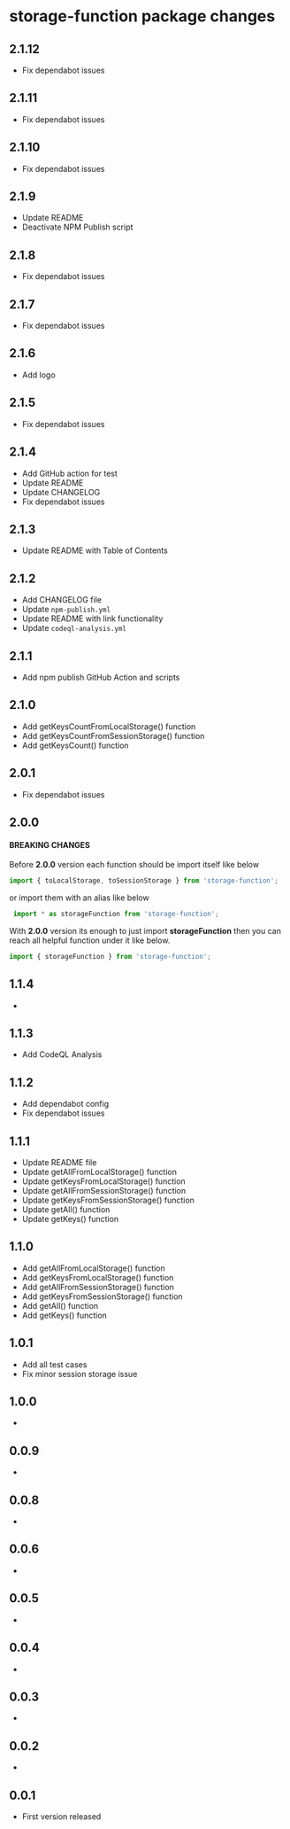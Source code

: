# storage-function package changes

## 2.1.12
- Fix dependabot issues
## 2.1.11
- Fix dependabot issues
## 2.1.10
- Fix dependabot issues
## 2.1.9
- Update README
- Deactivate NPM Publish script
## 2.1.8
- Fix dependabot issues
## 2.1.7
- Fix dependabot issues
## 2.1.6
- Add logo
## 2.1.5
- Fix dependabot issues
## 2.1.4
- Add GitHub action for test
- Update README
- Update CHANGELOG
- Fix dependabot issues
## 2.1.3
- Update README with Table of Contents
## 2.1.2
- Add CHANGELOG file
- Update `npm-publish.yml`
- Update README with link functionality
- Update `codeql-analysis.yml`
## 2.1.1
- Add npm publish GitHub Action and scripts
## 2.1.0
- Add getKeysCountFromLocalStorage()  function
- Add getKeysCountFromSessionStorage()  function
- Add getKeysCount()  function
## 2.0.1
- Fix dependabot issues
## 2.0.0
#### BREAKING CHANGES
Before **2.0.0** version each function should be import itself like below
```typescript
import { toLocalStorage, toSessionStorage } from 'storage-function';
```
 or import them with an alias like below

```typescript
 import * as storageFunction from 'storage-function';
```
With **2.0.0** version its enough to just import **storageFunction** then you can reach all helpful function under it like below.
```typescript
import { storageFunction } from 'storage-function';
```
## 1.1.4
-
## 1.1.3
- Add CodeQL Analysis
## 1.1.2
- Add dependabot config
- Fix dependabot issues
## 1.1.1
- Update README file
- Update getAllFromLocalStorage() function
- Update getKeysFromLocalStorage() function
- Update getAllFromSessionStorage() function
- Update getKeysFromSessionStorage() function
- Update getAll() function
- Update getKeys() function
## 1.1.0
- Add getAllFromLocalStorage() function
- Add getKeysFromLocalStorage() function
- Add getAllFromSessionStorage() function
- Add getKeysFromSessionStorage() function
- Add getAll() function
- Add getKeys() function
## 1.0.1
- Add all test cases
- Fix minor session storage issue
## 1.0.0
-
## 0.0.9
-
## 0.0.8
-
## 0.0.6
-
## 0.0.5
-
## 0.0.4
-
## 0.0.3
-
## 0.0.2
-
## 0.0.1
- First version released